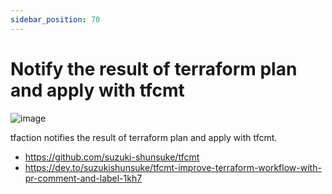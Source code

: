 ```yaml
---
sidebar_position: 70
---
```


# Notify the result of terraform plan and apply with tfcmt

![image](https://user-images.githubusercontent.com/13323303/147400233-8b9411d6-0255-4c36-9e9f-35e44223c979.png)

tfaction notifies the result of terraform plan and apply with tfcmt.

* https://github.com/suzuki-shunsuke/tfcmt
* https://dev.to/suzukishunsuke/tfcmt-improve-terraform-workflow-with-pr-comment-and-label-1kh7
